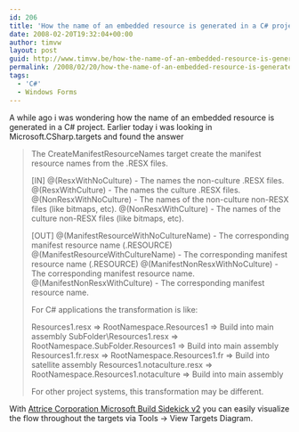 ```yaml
---
id: 206
title: 'How the name of an embedded resource is generated in a C# project'
date: 2008-02-20T19:32:04+00:00
author: timvw
layout: post
guid: http://www.timvw.be/how-the-name-of-an-embedded-resource-is-generated-in-a-c-project/
permalink: /2008/02/20/how-the-name-of-an-embedded-resource-is-generated-in-a-c-project/
tags:
  - 'C#'
  - Windows Forms
---
```

A while ago i was wondering how the name of an embedded resource is generated in a C&#35; project. Earlier today i was looking in Microsoft.CSharp.targets and found the answer

> The CreateManifestResourceNames target create the manifest resource names from the .RESX files.
>
> [IN]
> @(ResxWithNoCulture) - The names the non-culture .RESX files.
> @(ResxWithCulture) - The names the culture .RESX files.
> @(NonResxWithNoCulture) - The names of the non-culture non-RESX files (like bitmaps, etc).
> @(NonResxWithCulture) - The names of the culture non-RESX files (like bitmaps, etc).
> 
> [OUT]
> @(ManifestResourceWithNoCultureName) - The corresponding manifest resource name (.RESOURCE)
> @(ManifestResourceWithCultureName) - The corresponding manifest resource name (.RESOURCE)
> @(ManifestNonResxWithNoCulture) - The corresponding manifest resource name.
> @(ManifestNonResxWithCulture) - The corresponding manifest resource name.
> 
> For C# applications the transformation is like:
> 
> Resources1.resx => RootNamespace.Resources1 => Build into main assembly
> SubFolder\Resources1.resx => RootNamespace.SubFolder.Resources1 => Build into main assembly
> Resources1.fr.resx => RootNamespace.Resources1.fr => Build into satellite assembly
> Resources1.notaculture.resx => RootNamespace.Resources1.notaculture => Build into main assembly
> 
> For other project systems, this transformation may be different.

With [Attrice Corporation Microsoft Build Sidekick v2](http://www.attrice.info/msbuild/index.htm) you can easily visualize the flow throughout the targets via Tools -> View Targets Diagram.
